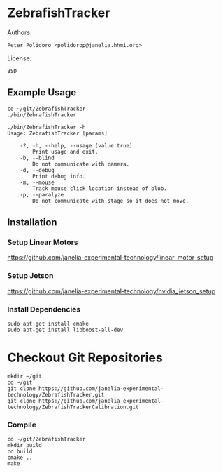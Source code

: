 # ZebrafishTracker

Authors:

    Peter Polidoro <polidorop@janelia.hhmi.org>

License:

    BSD

## Example Usage

```shell
cd ~/git/ZebrafishTracker
./bin/ZebrafishTracker
```

```shell
./bin/ZebrafishTracker -h
Usage: ZebrafishTracker [params]

	-?, -h, --help, --usage (value:true)
		Print usage and exit.
	-b, --blind
		Do not communicate with camera.
	-d, --debug
		Print debug info.
	-m, --mouse
		Track mouse click location instead of blob.
	-p, --paralyze
		Do not communicate with stage so it does not move.
```

## Installation

### Setup Linear Motors

<https://github.com/janelia-experimental-technology/linear_motor_setup>

### Setup Jetson

<https://github.com/janelia-experimental-technology/nvidia_jetson_setup>

### Install Dependencies

```shell
sudo apt-get install cmake
sudo apt-get install libboost-all-dev
```

# Checkout Git Repositories

```shell
mkdir ~/git
cd ~/git
git clone https://github.com/janelia-experimental-technology/ZebrafishTracker.git
git clone https://github.com/janelia-experimental-technology/ZebrafishTrackerCalibration.git
```

### Compile

```shell
cd ~/git/ZebrafishTracker
mkdir build
cd build
cmake ..
make
```

